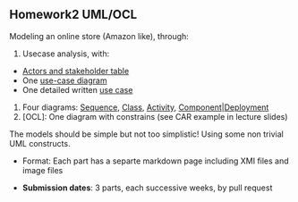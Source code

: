 ## Homework2 UML/OCL

Modeling an online store (Amazon like), through:

1. Usecase analysis, with: 
  - [Actors and stakeholder table](https://github.com/rivkage/sw-modeling-2016b-uml/wiki/Actor-Stakeholder-Table)
  - One [use-case diagram](https://github.com/rivkage/sw-modeling-2016b-uml/edit/master/OnlineStoreDiagram%20(1)%20(1)%20(3).xml)
  - One detailed written [use case](https://github.com/rivkage/sw-modeling-2016b-uml/wiki/Written-Use-Case:-Explore-Catalogue)
1. Four diagrams: [Sequence](), [Class](), [Activity](), [Component]()|[Deployment]()
1. [OCL]: One diagram with constrains (see CAR example in lecture slides)

The models should be simple but not too simplistic! Using some non trivial UML constructs.

- Format: Each part has a separte markdown page including XMI files and image files

- **Submission dates**: 3 parts, each successive weeks, by pull request
